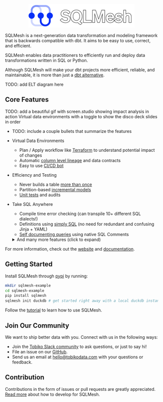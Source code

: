 <p align="center">
  <img src="sqlmesh.png" alt="SQLMesh logo">
</p>

SQLMesh is a next-generation data transformation and modeling framework that is backwards compatible with dbt. It aims to be easy to use, correct, and efficient.

SQLMesh enables data practitioners to efficiently run and deploy data transformations written in SQL or Python.

Although SQLMesh will make your dbt projects more efficient, reliable, and maintainable, it is more than just a [dbt alternative](https://tobikodata.com/sqlmesh_for_dbt_1.html).

TODO: add ELT diagram here

## Core Features
TODO: add a beautiful gif with screen.studio showing impact analysis in action
Virtual data environments with a toggle to show the disco deck slides in order
* TODO: include a couple bullets that summarize the features
* Virtual Data Environments
    * Plan / Apply workflow like [Terraform](https://www.terraform.io/) to understand potential impact of changes
    * Automatic [column level lineage](https://tobikodata.com/automatically-detecting-breaking-changes-in-sql-queries.html) and data contracts
    * Easy to use [CI/CD bot](https://sqlmesh.readthedocs.io/en/stable/integrations/github/)
* Efficiency and Testing
    * Never builds a table [more than once](https://tobikodata.com/simplicity-or-efficiency-how-dbt-makes-you-choose.html)
    * Partition-based [incremental models](https://tobikodata.com/correctly-loading-incremental-data-at-scale.html)
    * [Unit tests](https://tobikodata.com/we-need-even-greater-expectations.html) and audits
* Take SQL Anywhere
    * Compile time error checking (can transpile 10+ different SQL dialects!)
    * Definitions using [simply SQL](https://sqlmesh.readthedocs.io/en/stable/concepts/models/sql_models/#sql-based-definition) (no need for redundant and confusing Jinja + YAML)
    * [Self documenting queries](https://tobikodata.com/metadata-everywhere.html) using native SQL Comments
    <details>
    <summary> And many more features (click to expand)</summary>

    * Automatic data quality checks
    * Advanced data modeling capabilities
    * Integration with various data warehouses
    * Customizable workflows and pipelines
    * Robust version control and collaboration tools
    </details>


For more information, check out the [website](https://sqlmesh.com) and [documentation](https://sqlmesh.readthedocs.io/en/stable/).

## Getting Started
Install SQLMesh through [pypi](https://pypi.org/project/sqlmesh/) by running:

```bash
mkdir sqlmesh-example
cd sqlmesh-example
pip install sqlmesh
sqlmesh init duckdb # get started right away with a local duckdb instance
```

Follow the [tutorial](https://sqlmesh.readthedocs.io/en/stable/quick_start/) to learn how to use SQLMesh.

## Join Our Community
We want to ship better data with you. Connect with us in the following ways:

* Join the [Tobiko Slack community](https://tobikodata.com/slack) to ask questions, or just to say hi!
* File an issue on our [GitHub](https://github.com/TobikoData/sqlmesh/issues/new).
* Send us an email at [hello@tobikodata.com](mailto:hello@tobikodata.com) with your questions or feedback.

## Contribution
Contributions in the form of issues or pull requests are greatly appreciated. [Read more](https://sqlmesh.readthedocs.io/en/stable/development/) about how to develop for SQLMesh.

